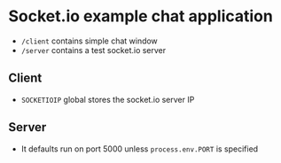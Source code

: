 # Socket.io example chat application

- `/client` contains simple chat window
- `/server` contains a test socket.io server

## Client
- `SOCKETIOIP` global stores the socket.io server IP

## Server
- It defaults run on port 5000 unless `process.env.PORT` is specified
